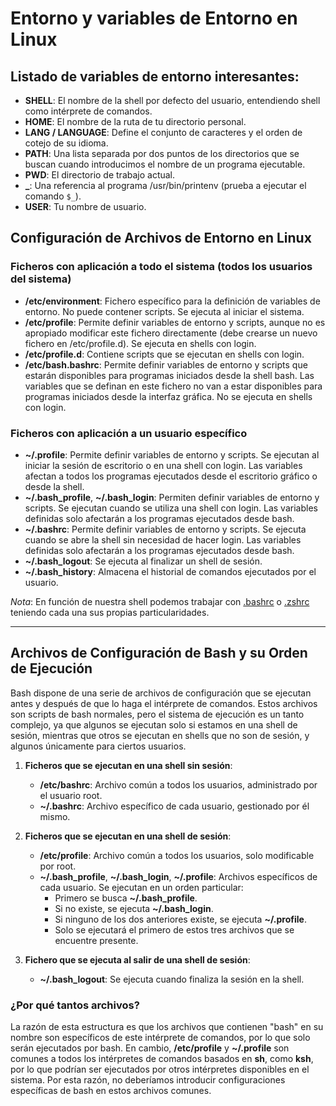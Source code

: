 # Entorno y variables de Entorno en Linux

## Listado de variables de entorno interesantes:

- **SHELL**: El nombre de la shell por defecto del usuario, entendiendo shell como intérprete de comandos.
- **HOME**: El nombre de la ruta de tu directorio personal.
- **LANG / LANGUAGE**: Define el conjunto de caracteres y el orden de cotejo de su idioma.
- **PATH**: Una lista separada por dos puntos de los directorios que se buscan cuando introducimos el nombre de un programa ejecutable.
- **PWD**: El directorio de trabajo actual.
- **\_**: Una referencia al programa /usr/bin/printenv (prueba a ejecutar el comando `$_`).
- **USER**: Tu nombre de usuario.

## Configuración de Archivos de Entorno en Linux

### Ficheros con aplicación a todo el sistema (todos los usuarios del sistema)

- **/etc/environment**: Fichero específico para la definición de variables de entorno. No puede contener scripts. Se ejecuta al iniciar el sistema.
- **/etc/profile**: Permite definir variables de entorno y scripts, aunque no es apropiado modificar este fichero directamente (debe crearse un nuevo fichero en /etc/profile.d). Se ejecuta en shells con login.
- **/etc/profile.d**: Contiene scripts que se ejecutan en shells con login.
- **/etc/bash.bashrc**: Permite definir variables de entorno y scripts que estarán disponibles para programas iniciados desde la shell bash. Las variables que se definan en este fichero no van a estar disponibles para programas iniciados desde la interfaz gráfica. No se ejecuta en shells con login.

### Ficheros con aplicación a un usuario específico

- **~/.profile**: Permite definir variables de entorno y scripts. Se ejecutan al iniciar la sesión de escritorio o en una shell con login. Las variables afectan a todos los programas ejecutados desde el escritorio gráfico o desde la shell.
- **~/.bash_profile**, **~/.bash_login**: Permiten definir variables de entorno y scripts. Se ejecutan cuando se utiliza una shell con login. Las variables definidas solo afectarán a los programas ejecutados desde bash.
- **~/.bashrc**: Permite definir variables de entorno y scripts. Se ejecuta cuando se abre la shell sin necesidad de hacer login. Las variables definidas solo afectarán a los programas ejecutados desde bash.
- **~/.bash_logout**: Se ejecuta al finalizar un shell de sesión.
- **~/.bash_history**: Almacena el historial de comandos ejecutados por el usuario.

_*Nota*_: En función de nuestra shell podemos trabajar con [.bashrc](https://www.compuhoy.com/que-es-bashrc-en-linux/) o [.zshrc](https://respontodo.com/que-es-zsh-y-por-que-deberia-usarlo-en-lugar-de-bash/) teniendo cada una sus propias particularidades.

---

## Archivos de Configuración de Bash y su Orden de Ejecución

Bash dispone de una serie de archivos de configuración que se ejecutan antes y después de que lo haga el intérprete de comandos. Estos archivos son scripts de bash normales, pero el sistema de ejecución es un tanto complejo, ya que algunos se ejecutan solo si estamos en una shell de sesión, mientras que otros se ejecutan en shells que no son de sesión, y algunos únicamente para ciertos usuarios.

1. **Ficheros que se ejecutan en una shell sin sesión**:

   - **/etc/bashrc**: Archivo común a todos los usuarios, administrado por el usuario root.
   - **~/.bashrc**: Archivo específico de cada usuario, gestionado por él mismo.

2. **Ficheros que se ejecutan en una shell de sesión**:

   - **/etc/profile**: Archivo común a todos los usuarios, solo modificable por root.
   - **~/.bash_profile**, **~/.bash_login**, **~/.profile**: Archivos específicos de cada usuario. Se ejecutan en un orden particular:
     - Primero se busca **~/.bash_profile**.
     - Si no existe, se ejecuta **~/.bash_login**.
     - Si ninguno de los dos anteriores existe, se ejecuta **~/.profile**.
     - Solo se ejecutará el primero de estos tres archivos que se encuentre presente.

3. **Fichero que se ejecuta al salir de una shell de sesión**:
   - **~/.bash_logout**: Se ejecuta cuando finaliza la sesión en la shell.

### ¿Por qué tantos archivos?

La razón de esta estructura es que los archivos que contienen "bash" en su nombre son específicos de este intérprete de comandos, por lo que solo serán ejecutados por bash. En cambio, **/etc/profile** y **~/.profile** son comunes a todos los intérpretes de comandos basados en **sh**, como **ksh**, por lo que podrían ser ejecutados por otros intérpretes disponibles en el sistema. Por esta razón, no deberíamos introducir configuraciones específicas de bash en estos archivos comunes.

